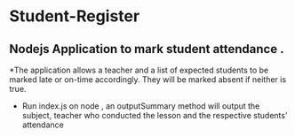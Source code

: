 # Student-Register

## Nodejs Application to mark student attendance .

 *The application allows a teacher and a list of expected students to be marked late or on-time accordingly. They will be marked absent if neither is true.
  * Run index.js on node ,  an outputSummary method will output the subject, teacher who conducted the lesson and
      the respective students' attendance
    
    
